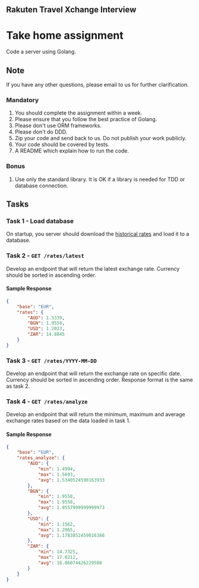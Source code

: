 Rakuten Travel Xchange Interview
---

# Take home assignment
Code a server using Golang.

## Note
If you have any other questions, please email to us for further clarification.

### Mandatory
1. You should complete the assignment within a week.
2. Please ensure that you follow the best practice of Golang.
3. Please don't use ORM frameworks.
4. Please don't do DDD.
5. Zip your code and send back to us.
Do not publish your work publicly.
6. Your code should be covered by tests.
7. A README which explain how to run the code.

### Bonus
1. Use only the standard library. It is OK if a library is needed for TDD or database connection.

## Tasks

### Task 1 - Load database
On startup, you server should download the [historical rates](https://www.ecb.europa.eu/stats/eurofxref/eurofxref-hist-90d.xml) and load it to a database.

### Task 2 - `GET /rates/latest`
Develop an endpoint that will return the latest exchange rate. Currency should be sorted in ascending order.

#### Sample Response
```json
{
    "base": "EUR",
    "rates": {
        "AUD": 1.5339,
        "BGN": 1.9558,
        "USD": 1.2023,
        "ZAR": 14.8845
    }
}
```

### Task 3 - `GET /rates/YYYY-MM-DD`
Develop an endpoint that will return the exchange rate on specific date. Currency should be sorted in ascending order. Response format is the same as task 2.

### Task 4 - `GET /rates/analyze`
Develop an endpoint that will return the minimum, maximum and average exchange rates based on the data loaded in task 1.

#### Sample Response
```json
{
    "base": "EUR",
    "rates_analyze": {
        "AUD": {
            "min": 1.4994,
            "max": 1.5693,
            "avg": 1.5340524590163933
        },
        "BGN": {
            "min": 1.9558,
            "max": 1.9558,
            "avg": 1.9557999999999973
        },
        "USD": {
            "min": 1.1562,
            "max": 1.2065,
            "avg": 1.1783852459016388
        },
        "ZAR": {
            "min": 14.7325,
            "max": 17.0212,
            "avg": 16.06074426229508
        }
    }
}
```
